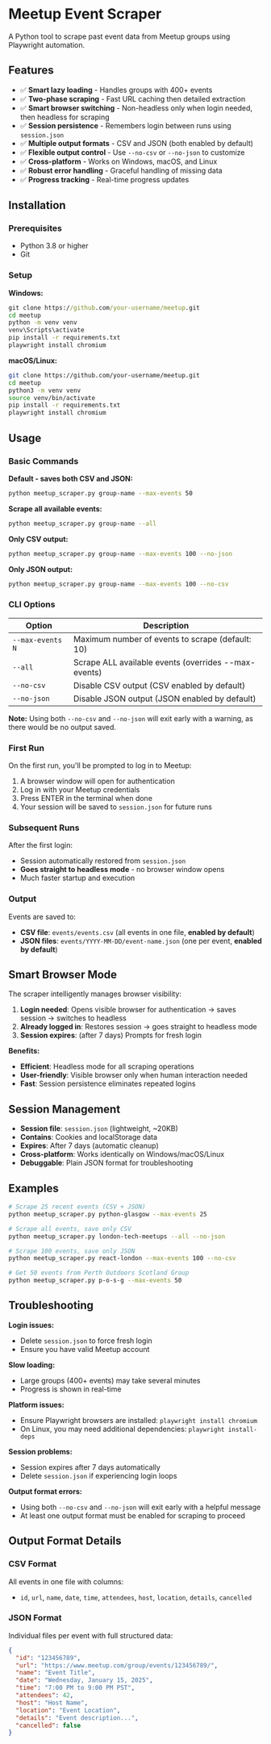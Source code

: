 # Meetup Event Scraper

A Python tool to scrape past event data from Meetup groups using Playwright automation.

## Features

- ✅ **Smart lazy loading** - Handles groups with 400+ events
- ✅ **Two-phase scraping** - Fast URL caching then detailed extraction
- ✅ **Smart browser switching** - Non-headless only when login needed, then headless for scraping
- ✅ **Session persistence** - Remembers login between runs using `session.json`
- ✅ **Multiple output formats** - CSV and JSON (both enabled by default)
- ✅ **Flexible output control** - Use `--no-csv` or `--no-json` to customize
- ✅ **Cross-platform** - Works on Windows, macOS, and Linux
- ✅ **Robust error handling** - Graceful handling of missing data
- ✅ **Progress tracking** - Real-time progress updates

## Installation

### Prerequisites
- Python 3.8 or higher
- Git

### Setup

**Windows:**
```cmd
git clone https://github.com/your-username/meetup.git
cd meetup
python -m venv venv
venv\Scripts\activate
pip install -r requirements.txt
playwright install chromium
```

**macOS/Linux:**
```bash
git clone https://github.com/your-username/meetup.git
cd meetup
python3 -m venv venv
source venv/bin/activate
pip install -r requirements.txt
playwright install chromium
```

## Usage

### Basic Commands

**Default - saves both CSV and JSON:**
```bash
python meetup_scraper.py group-name --max-events 50
```

**Scrape all available events:**
```bash
python meetup_scraper.py group-name --all
```

**Only CSV output:**
```bash
python meetup_scraper.py group-name --max-events 100 --no-json
```

**Only JSON output:**
```bash
python meetup_scraper.py group-name --max-events 100 --no-csv
```

### CLI Options

| Option | Description |
|--------|-------------|
| `--max-events N` | Maximum number of events to scrape (default: 10) |
| `--all` | Scrape ALL available events (overrides --max-events) |
| `--no-csv` | Disable CSV output (CSV enabled by default) |
| `--no-json` | Disable JSON output (JSON enabled by default) |

**Note:** Using both `--no-csv` and `--no-json` will exit early with a warning, as there would be no output saved.

### First Run

On the first run, you'll be prompted to log in to Meetup:
1. A browser window will open for authentication
2. Log in with your Meetup credentials 
3. Press ENTER in the terminal when done
4. Your session will be saved to `session.json` for future runs

### Subsequent Runs

After the first login:
- Session automatically restored from `session.json`
- **Goes straight to headless mode** - no browser window opens
- Much faster startup and execution

### Output

Events are saved to:
- **CSV file**: `events/events.csv` (all events in one file, **enabled by default**)
- **JSON files**: `events/YYYY-MM-DD/event-name.json` (one per event, **enabled by default**)

## Smart Browser Mode

The scraper intelligently manages browser visibility:

1. **Login needed**: Opens visible browser for authentication → saves session → switches to headless
2. **Already logged in**: Restores session → goes straight to headless mode
3. **Session expires**: (after 7 days) Prompts for fresh login

**Benefits:**
- **Efficient**: Headless mode for all scraping operations
- **User-friendly**: Visible browser only when human interaction needed  
- **Fast**: Session persistence eliminates repeated logins

## Session Management

- **Session file**: `session.json` (lightweight, ~20KB)
- **Contains**: Cookies and localStorage data
- **Expires**: After 7 days (automatic cleanup)
- **Cross-platform**: Works identically on Windows/macOS/Linux
- **Debuggable**: Plain JSON format for troubleshooting

## Examples

```bash
# Scrape 25 recent events (CSV + JSON)
python meetup_scraper.py python-glasgow --max-events 25

# Scrape all events, save only CSV
python meetup_scraper.py london-tech-meetups --all --no-json

# Scrape 100 events, save only JSON
python meetup_scraper.py react-london --max-events 100 --no-csv

# Get 50 events from Perth Outdoors Scotland Group  
python meetup_scraper.py p-o-s-g --max-events 50
```

## Troubleshooting

**Login issues:**
- Delete `session.json` to force fresh login
- Ensure you have valid Meetup account

**Slow loading:**
- Large groups (400+ events) may take several minutes
- Progress is shown in real-time

**Platform issues:**
- Ensure Playwright browsers are installed: `playwright install chromium`
- On Linux, you may need additional dependencies: `playwright install-deps`

**Session problems:**
- Session expires after 7 days automatically
- Delete `session.json` if experiencing login loops

**Output format errors:**
- Using both `--no-csv` and `--no-json` will exit early with a helpful message
- At least one output format must be enabled for scraping to proceed

## Output Format Details

### CSV Format
All events in one file with columns:
- `id`, `url`, `name`, `date`, `time`, `attendees`, `host`, `location`, `details`, `cancelled`

### JSON Format  
Individual files per event with full structured data:
```json
{
  "id": "123456789",
  "url": "https://www.meetup.com/group/events/123456789/",
  "name": "Event Title",
  "date": "Wednesday, January 15, 2025",
  "time": "7:00 PM to 9:00 PM PST",
  "attendees": 42,
  "host": "Host Name", 
  "location": "Event Location",
  "details": "Event description...",
  "cancelled": false
}
``` 